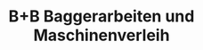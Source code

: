 ---
title: "B+B Baggerarbeiten und Maschinenverleih"
url: /ilsenburg-harz/b-b-baggerarbeiten-und-maschinenverleih/
shop: Mieten
---